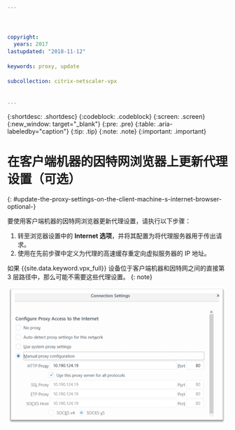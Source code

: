 ```yaml
---



copyright:
  years: 2017
lastupdated: "2018-11-12"

keywords: proxy, update

subcollection: citrix-netscaler-vpx


---
```


{:shortdesc: .shortdesc}
{:codeblock: .codeblock}
{:screen: .screen}
{:new_window: target="_blank"}
{:pre: .pre}
{:table: .aria-labeledby="caption"}
{:tip: .tip}
{:note: .note}
{:important: .important}

# 在客户端机器的因特网浏览器上更新代理设置（可选）
{: #update-the-proxy-settings-on-the-client-machine-s-internet-browser-optional-}

要使用客户端机器的因特网浏览器更新代理设置，请执行以下步骤：

1. 转至浏览器设置中的 **Internet 选项**，并将其配置为将代理服务器用于传出请求。
2. 使用在先前步骤中定义为代理的高速缓存重定向虚拟服务器的 IP 地址。

如果 {{site.data.keyword.vpx_full}} 设备位于客户端机器和因特网之间的直接第 3 层路径中，那么可能不需要这些代理设置。
{: note}

<img src="images/fp17.png" alt="图样" style="width: 500px;"/>
